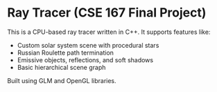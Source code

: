 # Ray Tracer (CSE 167 Final Project)

This is a CPU-based ray tracer written in C++. It supports features like:
- Custom solar system scene with procedural stars
- Russian Roulette path termination
- Emissive objects, reflections, and soft shadows
- Basic hierarchical scene graph

Built using GLM and OpenGL libraries.